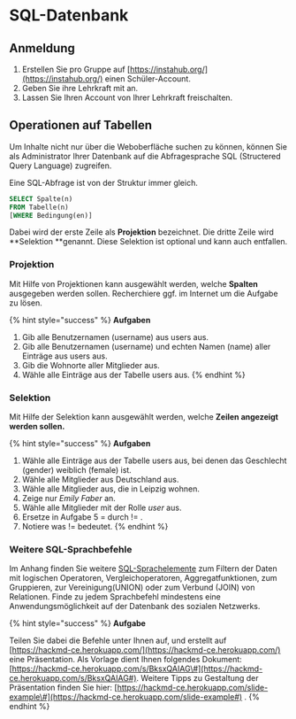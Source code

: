 # SQL-Datenbank

## Anmeldung

1. Erstellen Sie pro Gruppe auf [https://instahub.org/](https://instahub.org/) einen Schüler-Account. 
2. Geben Sie ihre Lehrkraft mit an.
3. Lassen Sie Ihren Account von Ihrer Lehrkraft freischalten.

## Operationen auf Tabellen

Um Inhalte nicht nur über die Weboberfläche suchen zu können, können Sie als Administrator Ihrer Datenbank auf die Abfragesprache SQL \(Structered Query Language\) zugreifen.

Eine SQL-Abfrage ist von der Struktur immer gleich.

```sql
SELECT Spalte(n)
FROM Tabelle(n)
[WHERE Bedingung(en)]
```



Dabei wird der erste Zeile als **Projektion** bezeichnet. Die dritte Zeile wird **Selektion **genannt. Diese Selektion ist optional und kann auch entfallen.

### Projektion

Mit Hilfe von Projektionen kann ausgewählt werden, welche **Spalten** ausgegeben werden sollen. Recherchiere ggf. im Internet um die Aufgabe zu lösen.

{% hint style="success" %}
**Aufgaben**

1. Gib alle Benutzernamen \(username\) aus users aus.
2. Gib alle Benutzernamen \(username\) und echten Namen \(name\) aller Einträge aus users aus.
3. Gib die Wohnorte aller Mitglieder aus.
4. Wähle alle Einträge aus der Tabelle users aus.
{% endhint %}

### Selektion

Mit Hilfe der Selektion kann ausgewählt werden, welche **Zeilen **angezeigt werden sollen**.**



{% hint style="success" %}
**Aufgaben**

1. Wähle alle Einträge aus der Tabelle users aus, bei denen das Geschlecht \(gender\) weiblich \(female\) ist.
2. Wähle alle Mitglieder aus Deutschland aus.
3. Wähle alle Mitglieder aus, die in Leipzig wohnen.
4. Zeige nur _Emily Faber_ an.
5. Wähle alle Mitglieder mit der Rolle _user_ aus.
6. Ersetze in Aufgabe 5 = durch != .
7. Notiere was != bedeutet.
{% endhint %}

### Weitere SQL-Sprachbefehle

Im Anhang finden Sie weitere [SQL-Sprachelemente](../../anhang/sql-sprachelemente.md) zum Filtern der Daten mit logischen Operatoren, Vergleichoperatoren, Aggregatfunktionen, zum Gruppieren, zur Vereinigung\(UNION\) oder zum Verbund \(JOIN\) von Relationen. Finde zu jedem Sprachbefehl mindestens eine Anwendungsmöglichkeit auf der Datenbank des sozialen Netzwerks. 

{% hint style="success" %}
**Aufgabe**

Teilen Sie dabei die Befehle unter Ihnen auf, und erstellt auf [https://hackmd-ce.herokuapp.com/](https://hackmd-ce.herokuapp.com/) eine Präsentation. Als Vorlage dient Ihnen folgendes Dokument: [https://hackmd-ce.herokuapp.com/s/BksxQAIAG\#](https://hackmd-ce.herokuapp.com/s/BksxQAIAG#). Weitere Tipps zu Gestaltung der Präsentation  finden Sie hier: [https://hackmd-ce.herokuapp.com/slide-example\#](https://hackmd-ce.herokuapp.com/slide-example#) .
{% endhint %}



